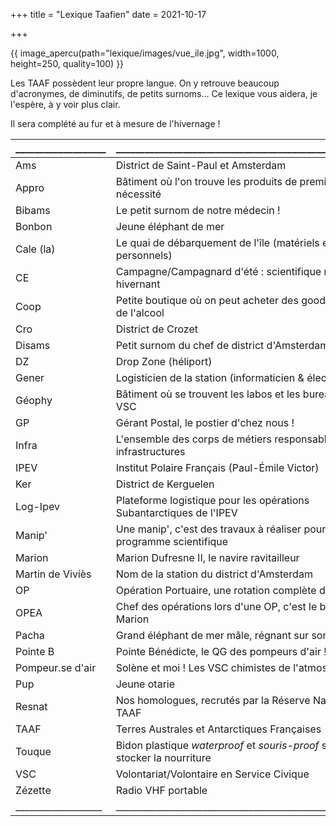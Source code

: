 +++
title = "Lexique Taafien"
date = 2021-10-17

+++

{{ image_apercu(path="lexique/images/vue_ile.jpg", width=1000, height=250, quality=100) }}

Les TAAF possèdent leur propre langue. On y retrouve beaucoup d'acronymes, de diminutifs, de petits surnoms...
Ce lexique vous aidera, je l'espère, à y voir plus clair.

<!-- more -->

Il sera complété au fur et à mesure de l'hivernage !

___________________                         | ________________________________________________________                       |
:-----------                                | :-----------                                                                   |
<span id="ams">Ams</span>                   | District de Saint-Paul et Amsterdam                                            |
<span id="appro">Appro</span>               | Bâtiment où l'on trouve les produits de première nécessité                     |
<span id="bibams">Bibams</span>             | Le petit surnom de notre médecin !                                             |
<span id="bonbon">Bonbon</span>             | Jeune éléphant de mer                                                          |
<span id="cale">Cale (la)</span>            | Le quai de débarquement de l'île (matériels et personnels)                     |
<span id="ce">CE</span>                     | Campagne/Campagnard d'été : scientifique non hivernant                         |
<span id="coop">Coop</span>                 | Petite boutique où on peut acheter des goodies TAAF et de l'alcool             |
<span id="cro">Cro</span>                   | District de Crozet                                                             |
<span id="disams">Disams</span>             | Petit surnom du chef de district d'Amsterdam                                   |
<span id="dz">DZ</span>                     | Drop Zone (héliport)                                                           |
<span id="gener">Gener</span>               | Logisticien de la station (informaticien & électronicien)                      |
<span id="geophy">Géophy</span>             | Bâtiment où se trouvent les labos et les bureaux des VSC                       |
<span id="gp">GP</span>                     | Gérant Postal, le postier d'chez nous !                                        |
<span id="infra">Infra</span>               | L'ensemble des corps de métiers responsables des infrastructures               |
<span id="ipev">IPEV</span>                 | Institut Polaire Français (Paul-Émile Victor)                                  |
<span id="ker">Ker</span>                   | District de Kerguelen                                                          |
<span id="logipev">Log-Ipev</span>          | Plateforme logistique pour les opérations Subantarctiques de l'IPEV            |
<span id="manip">Manip'</span>              | Une manip', c'est des travaux à réaliser pour un programme scientifique        |
<span id="marion">Marion</span>             | Marion Dufresne II, le navire ravitailleur                                     |
<span id="martin">Martin de Viviès</span>   | Nom de la station du district d'Amsterdam                                      |
<span id="op">OP</span>                     | Opération Portuaire, une rotation complète du Marion                           |
<span id="opea">OPEA</span>                 | Chef des opérations lors d'une OP, c'est le big boss du Marion                 |
<span id="pacha">Pacha</span>               | Grand éléphant de mer mâle, régnant sur son harem                              |
<span id="pointeb">Pointe B</span>          | Pointe Bénédicte, le QG des pompeurs d'air !                                   |
<span id="pompeur">Pompeur.se d'air</span>  | Solène et moi ! Les VSC chimistes de l'atmosphère                              |
<span id="pup">Pup</span>                   | Jeune otarie                                                                   |
<span id="resnat">Resnat</span>             | Nos homologues, recrutés par la Réserve Naturelle des TAAF                     |
<span id="taaf">TAAF</span>                 | Terres Australes et Antarctiques Françaises                                    |
<span id="touque">Touque</span>             | Bidon plastique *waterproof* et *souris-proof* servant à stocker la nourriture |
<span id="vsc">VSC</span>                   | Volontariat/Volontaire en Service Civique                                      |
<span id="zezette">Zézette</span>           | Radio VHF portable                                                             |
___________________                         | ________________________________________________________                       |